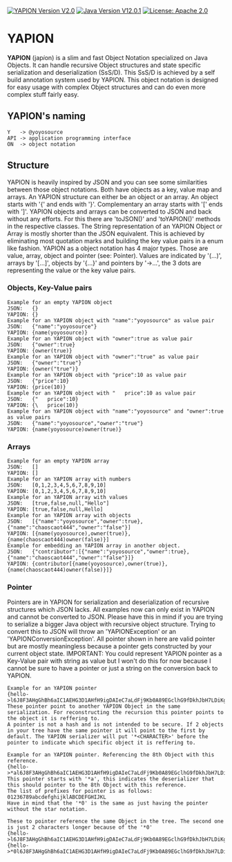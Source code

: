 [![YAPION Version V2.0](https://img.shields.io/badge/YAPION%20Version-2.0-red)](https://github.com/yoyosource/YAPI/tree/master/src/main/java/yapi/manager/yapion)
[![Java Version V12.0.1](https://img.shields.io/badge/Java%20Version-12.0.1-blue.svg)](https://github.com/yoyosource/YAPI/tree/master/src/main/java/yapi/manager/yapion)
[![License: Apache 2.0](https://img.shields.io/badge/license-Apache%202-blue)](http://www.apache.org/licenses/LICENSE-2.0)

# YAPION
**YAPION** (jap*i*on) is a slim and fast Object Notation specialized on Java Objects.
It can handle recursive Object structures and state specific serialization and deserialization (SsS/D).
This SsS/D is achieved by a self build annotation system used by YAPION. This object notation is designed for easy usage with complex Object structures and can do even more complex stuff fairly easy.   

## YAPION's naming
```
Y   -> @yoyosource   
API -> application programming interface
ON  -> object notation
```

## Structure
YAPION is heavily inspired by JSON and you can see some similarities between those object notations.
Both have objects as a key, value map and arrays. An YAPION structure can either be an object or an array. An object starts with '{' and ends with '}'. Complementary an array starts with '\[' ends with ']'.
YAPION objects and arrays can be converted to JSON and back without any efforts. For this there are 'toJSON()' and 'toYAPION()' methods in the respective classes.
The String representation of an YAPION Object or Array is mostly shorter than the JSON equivalent. This is achieved by eliminating most quotation marks and building the key value pairs in a enum like fashion.
YAPION as a object notation has 4 major types. Those are value, array, object and pointer (see: Pointer).
Values are indicated by '(...)', arrays by '\[...]', objects by '{...}' and pointers by '->...', the 3 dots are representing the value or the key value pairs.
### Objects, Key-Value pairs  
```
Example for an empty YAPION object
JSON:   {}
YAPION: {}
Example for an YAPION object with "name":"yoyosource" as value pair
JSON:   {"name":"yoyosource"}
YAPION: {name(yoyosource)}
Example for an YAPION object with "owner":true as value pair
JSON:   {"owner":true}
YAPION: {owner(true)}
Example for an YAPION object with "owner":"true" as value pair
JSON:   {"owner":"true"}
YAPION: {owner("true")}
Example for an YAPION object with "price":10 as value pair
JSON:   {"price":10}
YAPION: {price(10)}
Example for an YAPION object with "   price":10 as value pair
JSON:   {"   price":10}
YAPION: {\   price(10)}
Example for an YAPION object with "name":"yoyosource" and "owner":true as value pairs
JSON:   {"name":"yoyosource","owner":"true"}
YAPION: {name(yoyosource)owner(true)}
```
### Arrays
```
Example for an empty YAPION array
JSON:   []
YAPION: []
Example for an YAPION array with numbers
JSON:   [0,1,2,3,4,5,6,7,8,9,10]
YAPION: [0,1,2,3,4,5,6,7,8,9,10]
Example for an YAPION array with values
JSON:   [true,false,null,"Hello"]
YAPION: [true,false,null,Hello]
Example for an YAPION array with objects
JSON:   [{"name":"yoyosource","owner":true},{"name":"chaoscaot444","owner":"false"}]
YAPION: [{name(yoyosource),owner(true)},{name(chaoscaot444)owner(false)}]
Example for embedding an YAPION array in another object.
JSON:   {"contributor":[{"name":"yoyosource","owner":true},{"name":"chaoscaot444","owner":"false"}]}
YAPION: {contributor[{name(yoyosource),owner(true)},{name(chaoscaot444)owner(false)}]}
```
### Pointer
Pointers are in YAPION for serialization and deserialization of recursive structures which JSON lacks. All examples now can only exist in YAPION and cannot be converted to JSON.
Please have this in mind if you are trying to serialize a bigger Java object with recursive object structure. Trying to convert this to JSON will throw an 'YAPIONException' or an 'YAPIONConversionException'.
All pointer shown in here are valid pointer but are mostly meaningless because a pointer gets constructed by your current object state.
IMPORTANT: You could represent YAPION pointer as a Key-Value pair with string as value but I won't do this for now because I cannot be sure to have a pointer or just a string on the conversion back to YAPION.
```
Example for an YAPION pointer
{hello->l6J8F3AHgGhBh6aIC1AEHG3D1AHfH9igDAIeC7aLdFj9Kb0A89EGclhG9fDkhJbH7LDiKglB69ihaCGGDHe1eA98ikg9D72Bci90FiJ8A0KdChgI1lbKddLIjghE1C1k}
These pointer point to another YAPION Object in the same serialization. For reconstructing the recursion this pointer points to the object it is reffering to.
A pointer is not a hash and is not intended to be secure. If 2 objects in your tree have the same pointer it will point to the first by default. The YAPION serializer will put '*<CHARACTER>' before the pointer to indicate which specific object it is reffering to.

Example for an YAPION pointer. Referencing the 8th Object with this reference.
{hello->*al6J8F3AHgGhBh6aIC1AEHG3D1AHfH9igDAIeC7aLdFj9Kb0A89EGclhG9fDkhJbH7LDiKglB69ihaCGGDHe1eA98ikg9D72Bci90FiJ8A0KdChgI1lbKddLIjghE1C1k}
This pointer starts with '*a', this indicates the deserializer that this should pointer to the 8th Object with this reference.
The list of prefixes for pointer is as follows:
01236789abcdefghijklABCDEFGHIJKL
Have in mind that the '*0' is the same as just having the pointer without the star notation.

These to pointer reference the same Object in the tree. The second one is just 2 characters longer because of the '*0'
{hello->l6J8F3AHgGhBh6aIC1AEHG3D1AHfH9igDAIeC7aLdFj9Kb0A89EGclhG9fDkhJbH7LDiKglB69ihaCGGDHe1eA98ikg9D72Bci90FiJ8A0KdChgI1lbKddLIjghE1C1k} 
{hello->*0l6J8F3AHgGhBh6aIC1AEHG3D1AHfH9igDAIeC7aLdFj9Kb0A89EGclhG9fDkhJbH7LDiKglB69ihaCGGDHe1eA98ikg9D72Bci90FiJ8A0KdChgI1lbKddLIjghE1C1k}
```
